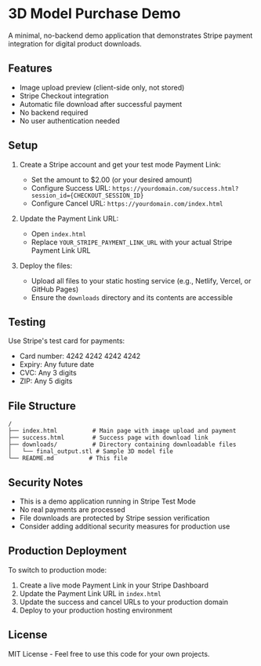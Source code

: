 # 3D Model Purchase Demo

A minimal, no-backend demo application that demonstrates Stripe payment integration for digital product downloads.

## Features

- Image upload preview (client-side only, not stored)
- Stripe Checkout integration
- Automatic file download after successful payment
- No backend required
- No user authentication needed

## Setup

1. Create a Stripe account and get your test mode Payment Link:
   - Set the amount to $2.00 (or your desired amount)
   - Configure Success URL: `https://yourdomain.com/success.html?session_id={CHECKOUT_SESSION_ID}`
   - Configure Cancel URL: `https://yourdomain.com/index.html`

2. Update the Payment Link URL:
   - Open `index.html`
   - Replace `YOUR_STRIPE_PAYMENT_LINK_URL` with your actual Stripe Payment Link URL

3. Deploy the files:
   - Upload all files to your static hosting service (e.g., Netlify, Vercel, or GitHub Pages)
   - Ensure the `downloads` directory and its contents are accessible

## Testing

Use Stripe's test card for payments:
- Card number: 4242 4242 4242 4242
- Expiry: Any future date
- CVC: Any 3 digits
- ZIP: Any 5 digits

## File Structure

```
/
├── index.html          # Main page with image upload and payment
├── success.html        # Success page with download link
├── downloads/          # Directory containing downloadable files
│   └── final_output.stl # Sample 3D model file
└── README.md          # This file
```

## Security Notes

- This is a demo application running in Stripe Test Mode
- No real payments are processed
- File downloads are protected by Stripe session verification
- Consider adding additional security measures for production use

## Production Deployment

To switch to production mode:

1. Create a live mode Payment Link in your Stripe Dashboard
2. Update the Payment Link URL in `index.html`
3. Update the success and cancel URLs to your production domain
4. Deploy to your production hosting environment

## License

MIT License - Feel free to use this code for your own projects. 